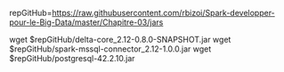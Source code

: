 repGitHub=https://raw.githubusercontent.com/rbizoi/Spark-developper-pour-le-Big-Data/master/Chapitre-03/jars

wget $repGitHub/delta-core_2.12-0.8.0-SNAPSHOT.jar
wget $repGitHub/spark-mssql-connector_2.12-1.0.0.jar
wget $repGitHub/postgresql-42.2.10.jar
